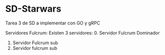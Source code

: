 # SD-Starwars
Tarea 3 de SD a implementar con GO y gRPC




Servidores Fulcrum:
Existen 3 servidores:
0. Servidor Fulcrum Dominador
1. Servidor Fulcrum sub
2. Servidor fulcrum sub